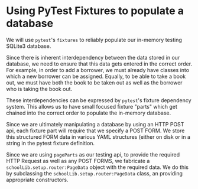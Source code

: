 # Using PyTest Fixtures to populate a database

We will use `pytest`'s `fixtures` to reliably populate our in-memory
testing SQLite3 database.

Since there is inherent interdependency between the data stored in our
database, we need to ensure that this data gets entered in the correct
order. For example, in order to add a borrower, we must already have
classes into which a new borrower can be assigned. Equally, to be able to
take a book out, we must have both the book to be taken out as well as the
borrower who is taking the book out.

These interdependencies can be expressed by `pytest`'s fixture dependency
system. This allows us to have small focused fixture "parts" which get
chained into the correct order to populate the in-memory database. 

Since we are ultimately manipulating a database by using an HTTP POST api,
each fixture part will require that we specify a POST FORM. We store this
structured FORM data in various YAML structures (either on disk or in a
string in the pytest fixture definition.

Since we are using `pageParts` as our testing api, to provide the required
HTTP Request as well as any POST FORMS, we fabricate a
`schoolLib.setup.router:PageData` object with the required data. We do
this by subclassing the `schoolLib.setup.router:PageData` class, an
providing appropriate constructors.

